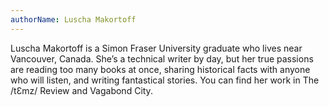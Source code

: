 ```yaml
---
authorName: Luscha Makortoff
---
```

Luscha Makortoff is a Simon Fraser University graduate who lives near Vancouver, Canada. She’s a technical writer by day, but her true passions are reading too many books at once, sharing historical facts with anyone who will listen, and writing fantastical stories. You can find her work in The /tƐmz/ Review and Vagabond City.
